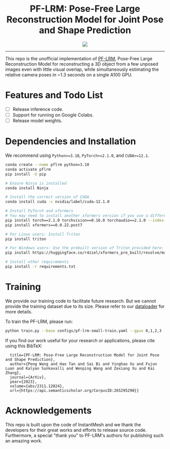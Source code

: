 <div align="center">
  
# PF-LRM: Pose-Free Large Reconstruction Model for Joint Pose and Shape Prediction

<a href="https://arxiv.org/abs/2311.12024"><img src="https://img.shields.io/badge/ArXiv-2404.07191-brightgreen"></a> 
</div>

---

This repo is the unofficial implementation of [PF-LRM](https://arxiv.org/abs/2311.12024), Pose-Free Large Reconstruction Model for reconstructing a 3D object from a few unposed images even with little visual overlap, while simultaneously estimating the relative camera poses in ~1.3 seconds on a single A100 GPU.


# Features and Todo List
- [ ] Release inference code. 
- [ ] Support for running on Google Colabs.
- [ ] Release model weights.

# Dependencies and Installation

We recommend using `Python>=3.10`, `PyTorch>=2.1.0`, and `CUDA>=12.1`.
```bash
conda create --name pflrm python=3.10
conda activate pflrm
pip install -U pip

# Ensure Ninja is installed
conda install Ninja

# Install the correct version of CUDA
conda install cuda -c nvidia/label/cuda-12.1.0

# Install PyTorch and xformers
# You may need to install another xformers version if you use a different PyTorch version
pip install torch==2.1.0 torchvision==0.16.0 torchaudio==2.1.0 --index-url https://download.pytorch.org/whl/cu121
pip install xformers==0.0.22.post7

# For Linux users: Install Triton 
pip install triton

# For Windows users: Use the prebuilt version of Triton provided here:
pip install https://huggingface.co/r4ziel/xformers_pre_built/resolve/main/triton-2.0.0-cp310-cp310-win_amd64.whl

# Install other requirements
pip install -r requirements.txt
```

# Training

We provide our training code to facilitate future research. But we cannot provide the training dataset due to its size. Please refer to our [dataloader](src/data/objaverse.py) for more details.

To train the PF-LRM, please run:
```bash
python train.py --base configs/pf-lrm-small-train.yaml --gpus 0,1,2,3 --num_nodes 1
```

If you find our work useful for your research or applications, please cite using this BibTeX:

```@article{Wang2023PFLRMPL,
  title={PF-LRM: Pose-Free Large Reconstruction Model for Joint Pose and Shape Prediction},
  author={Peng Wang and Hao Tan and Sai Bi and Yinghao Xu and Fujun Luan and Kalyan Sunkavalli and Wenping Wang and Zexiang Xu and Kai Zhang},
  journal={ArXiv},
  year={2023},
  volume={abs/2311.12024},
  url={https://api.semanticscholar.org/CorpusID:265295290}}
```

# Acknowledgements

This repo is built upon the code of InstantMesh and we thank the developers for their great works and efforts to release source code. Furthermore, a special "thank you" to PF-LRM's authors for publishing such an amazing work.